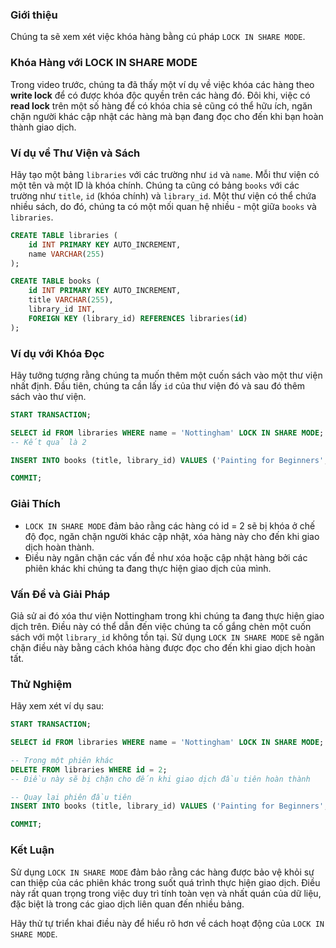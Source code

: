 ### Giới thiệu
Chúng ta sẽ xem xét việc khóa hàng bằng cú pháp `LOCK IN SHARE MODE`.

### Khóa Hàng với LOCK IN SHARE MODE
Trong video trước, chúng ta đã thấy một ví dụ về việc khóa các hàng theo **write lock** để có được khóa độc quyền trên các hàng đó. Đôi khi, việc có **read lock** trên một số hàng để có khóa chia sẻ cũng có thể hữu ích, ngăn chặn người khác cập nhật các hàng mà bạn đang đọc cho đến khi bạn hoàn thành giao dịch.

### Ví dụ về Thư Viện và Sách
Hãy tạo một bảng `libraries` với các trường như `id` và `name`. Mỗi thư viện có một tên và một ID là khóa chính. Chúng ta cũng có bảng `books` với các trường như `title`, `id` (khóa chính) và `library_id`. Một thư viện có thể chứa nhiều sách, do đó, chúng ta có một mối quan hệ nhiều - một giữa `books` và `libraries`.

```sql
CREATE TABLE libraries (
    id INT PRIMARY KEY AUTO_INCREMENT,
    name VARCHAR(255)
);

CREATE TABLE books (
    id INT PRIMARY KEY AUTO_INCREMENT,
    title VARCHAR(255),
    library_id INT,
    FOREIGN KEY (library_id) REFERENCES libraries(id)
);
```

### Ví dụ với Khóa Đọc
Hãy tưởng tượng rằng chúng ta muốn thêm một cuốn sách vào một thư viện nhất định. Đầu tiên, chúng ta cần lấy `id` của thư viện đó và sau đó thêm sách vào thư viện.

```sql
START TRANSACTION;

SELECT id FROM libraries WHERE name = 'Nottingham' LOCK IN SHARE MODE;
-- Kết quả là 2

INSERT INTO books (title, library_id) VALUES ('Painting for Beginners', 2);

COMMIT;
```

### Giải Thích
- `LOCK IN SHARE MODE` đảm bảo rằng các hàng có id = 2 sẽ bị khóa ở chế độ đọc, ngăn chặn người khác cập nhật, xóa hàng này cho đến khi giao dịch hoàn thành.
- Điều này ngăn chặn các vấn đề như xóa hoặc cập nhật hàng bởi các phiên khác khi chúng ta đang thực hiện giao dịch của mình.

### Vấn Đề và Giải Pháp
Giả sử ai đó xóa thư viện Nottingham trong khi chúng ta đang thực hiện giao dịch trên. Điều này có thể dẫn đến việc chúng ta cố gắng chèn một cuốn sách với một `library_id` không tồn tại. Sử dụng `LOCK IN SHARE MODE` sẽ ngăn chặn điều này bằng cách khóa hàng được đọc cho đến khi giao dịch hoàn tất.

### Thử Nghiệm
Hãy xem xét ví dụ sau:

```sql
START TRANSACTION;

SELECT id FROM libraries WHERE name = 'Nottingham' LOCK IN SHARE MODE;

-- Trong một phiên khác
DELETE FROM libraries WHERE id = 2;
-- Điều này sẽ bị chặn cho đến khi giao dịch đầu tiên hoàn thành

-- Quay lại phiên đầu tiên
INSERT INTO books (title, library_id) VALUES ('Painting for Beginners', 2);

COMMIT;
```

### Kết Luận
Sử dụng `LOCK IN SHARE MODE` đảm bảo rằng các hàng được bảo vệ khỏi sự can thiệp của các phiên khác trong suốt quá trình thực hiện giao dịch. Điều này rất quan trọng trong việc duy trì tính toàn vẹn và nhất quán của dữ liệu, đặc biệt là trong các giao dịch liên quan đến nhiều bảng.

Hãy thử tự triển khai điều này để hiểu rõ hơn về cách hoạt động của `LOCK IN SHARE MODE`.

